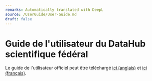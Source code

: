 ```yaml
---
remarks: Automatically translated with DeepL
source: /UserGuide/User-Guide.md
draft: false
---
```


# Guide de l'utilisateur du DataHub scientifique fédéral

Le guide de l'utilisateur officiel peut être téléchargé [ici (anglais)](https://github.com/ssc-sp/datahub-docs/raw/main/UserGuide/Federal%20Science%20Data%20Hub%20User%20Guide.pdf) et [ici (français)](https://github.com/ssc-sp/datahub-docs/raw/main/fr/UserGuide/DataHub%20scientifiques%20f%C3%A9d%C3%A9ral%20guide%20de%20l%E2%80%99utilisateur.pdf).
